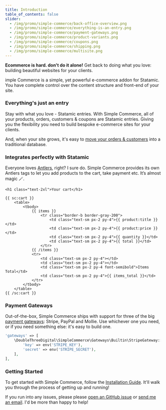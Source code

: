 ```yaml
---
title: Introduction
table_of_contents: false
slider:
  - /img/promo/simple-commerce/back-office-overview.png
  - /img/promo/simple-commerce/everything-is-an-entry.png
  - /img/promo/simple-commerce/payment-gateways.png
  - /img/promo/simple-commerce/product-variants.png
  - /img/promo/simple-commerce/coupons.png
  - /img/promo/simple-commerce/shipping.png
  - /img/promo/simple-commerce/multisite.png
---
```


**Ecommerce is hard. don't do it alone!** Get back to doing what you love: building beautiful websites for your clients.

imple Commerce is a simple, yet powerful e-commerce addon for Statamic. You have complete control over the content structure and front-end of your site.

### Everything's just an entry

Stay with what you love - Statamic entries. With Simple Commerce, all of your products, orders, customers & coupons are Statamic entries. Giving you the flexibility you need to build bespoke e-commerce sites for your clients.

And, when your site grows, it's easy to [move your orders & customers](/database-orders) into a traditional database.

### Integrates perfectly with Statamic

Everyone loves [Antlers](https://statamic.dev/antlers), right? I sure do. Simple Commerce provides its own Antlers tags to let you add products to the cart, take payment etc. It’s almost magic 🪄.

```antlers
<h1 class="text-2xl">Your cart</h1>

{{ sc:cart }}
    <table>
        <tbody>
            {{ items }}
                <tr class="border-b border-gray-200">
                    <td class="text-sm px-2 py-4">{{ product:title }}</td>
                    <td class="text-sm px-2 py-4">{{ product:price }}</td>
                    <td class="text-sm px-2 py-4">{{ quantity }}</td>
                    <td class="text-sm px-2 py-4">{{ total }}</td>
                </tr>
            {{ /items }}
            <tr>
                <td class="text-sm px-2 py-4"></td>
                <td class="text-sm px-2 py-4"></td>
                <td class="text-sm px-2 py-4 font-semibold">Items Total</td>
                <td class="text-sm px-2 py-4">{{ items_total }}</td>
            </tr>
        </tbody>
    </table>
{{ /sc:cart }}
```

### Payment Gateways

Out-of-the-box, Simple Commerce ships with support for three of the big [payment gateways](/gateways): Stripe, PayPal and Mollie. Use whichever one you need, or if you need something else: it's easy to build one.

```php
'gateways' => [
	\DoubleThreeDigital\SimpleCommerce\Gateways\Builtin\StripeGateway::class => [
    	'key' => env('STRIPE_KEY'),
        'secret' => env('STRIPE_SECRET'),
    ],
],
```

### Getting Started

To get started with Simple Commerce, follow the [Installation Guide](/installation). It'll walk you through the process of getting up and running!

If you run into any issues, please please [open an GitHub issue](https://github.com/doublethreedigital/simple-commerce/issues/new/choose) or [send me an email](mailto:help@doublethree.digital). I'd be more than happy to help!

